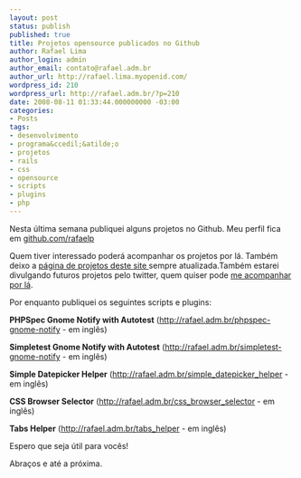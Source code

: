 ```yaml
---
layout: post
status: publish
published: true
title: Projetos opensource publicados no Github
author: Rafael Lima
author_login: admin
author_email: contato@rafael.adm.br
author_url: http://rafael.lima.myopenid.com/
wordpress_id: 210
wordpress_url: http://rafael.adm.br/?p=210
date: 2008-08-11 01:33:44.000000000 -03:00
categories:
- Posts
tags:
- desenvolvimento
- programa&ccedil;&atilde;o
- projetos
- rails
- css
- opensource
- scripts
- plugins
- php
---
```

Nesta &uacute;ltima semana publiquei alguns projetos no Github. Meu perfil fica em <a href="http://github.com/rafaelp">github.com/rafaelp</a>

Quem tiver interessado poder&aacute; acompanhar os projetos por l&aacute;. Tamb&eacute;m deixo a <a href="http://rafael.adm.br/projetos">p&aacute;gina de projetos deste site </a>sempre atualizada.Tamb&eacute;m estarei divulgando futuros projetos pelo twitter, quem quiser pode <a href="http://twitter.com/rafaelp">me acompanhar por l&aacute;</a>.

Por enquanto publiquei os seguintes scripts e plugins:

<strong>PHPSpec Gnome Notify with Autotest</strong> (<a href="../phpspec-gnome-notify">http://rafael.adm.br/phpspec-gnome-notify</a> - em ingl&ecirc;s)

<strong>Simpletest Gnome Notify with Autotest</strong> (<a href="../simpletest-gnome-notify">http://rafael.adm.br/simpletest-gnome-notify</a> - em ingl&ecirc;s)

<strong>Simple Datepicker Helper</strong> (<a href="../simple_datepicker_helper">http://rafael.adm.br/simple_datepicker_helper</a> - em ingl&ecirc;s)

<strong>CSS Browser Selector</strong> (<a title="Visitar o site do CSS Browser Selector" href="../css_browser_selector">http://rafael.adm.br/css_browser_selector</a> - em ingl&ecirc;s)

<strong>Tabs Helper</strong> (<a href="../tabs_helper">http://rafael.adm.br/tabs_helper</a> - em ingl&ecirc;s)

Espero que seja &uacute;til para voc&ecirc;s!

Abra&ccedil;os e at&eacute; a pr&oacute;xima.
